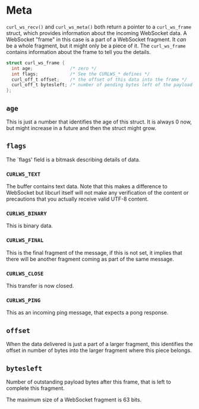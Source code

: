 # Meta

`curl_ws_recv()` and `curl_ws_meta()` both return a pointer to a
`curl_ws_frame` struct, which provides information about the incoming
WebSocket data. A WebSocket "frame" in this case is a part of a WebSocket
fragment. It *can* be a whole fragment, but it might only be a piece of
it. The `curl_ws_frame` contains information about the frame to tell you the
details.

~~~c
struct curl_ws_frame {
  int age;              /* zero */
  int flags;            /* See the CURLWS_* defines */
  curl_off_t offset;    /* the offset of this data into the frame */
  curl_off_t bytesleft; /* number of pending bytes left of the payload */
};
~~~

## `age`

This is just a number that identifies the age of this struct. It is always 0
now, but might increase in a future and then the struct might grow.

## `flags`

The `flags' field is a bitmask describing details of data.

### `CURLWS_TEXT`
The buffer contains text data. Note that this makes a difference to WebSocket
but libcurl itself will not make any verification of the content or
precautions that you actually receive valid UTF-8 content.

### `CURLWS_BINARY`
This is binary data.

### `CURLWS_FINAL`
This is the final fragment of the message, if this is not set, it implies that
there will be another fragment coming as part of the same message.
 
### `CURLWS_CLOSE`
This transfer is now closed.

### `CURLWS_PING`
This as an incoming ping message, that expects a pong response.

## `offset`

When the data delivered is just a part of a larger fragment, this identifies
the offset in number of bytes into the larger fragment where this piece
belongs.

## `bytesleft`

Number of outstanding payload bytes after this frame, that is left to complete
this fragment.

The maximum size of a WebSocket fragment is 63 bits.
